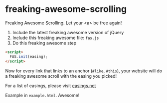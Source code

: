 # freaking-awesome-scrolling
Freaking Awesome Scrolling. Let your &lt;a> be free again!
1. Include the latest freaking awesome version of jQuery
2. Include this freaking awesome file: `fas.js`
3. Do this freaking awesome step
```html
<script>
  FAS.init(easing);
</script>
```
Now for every <a> link that links to an anchor (`#like`, `#this`), your website will do a freaking awesome scroll with the easing you picked!
  
For a list of easings, please visit [easings.net](https://easings.net)

Example in `example.html`. Awesome!
